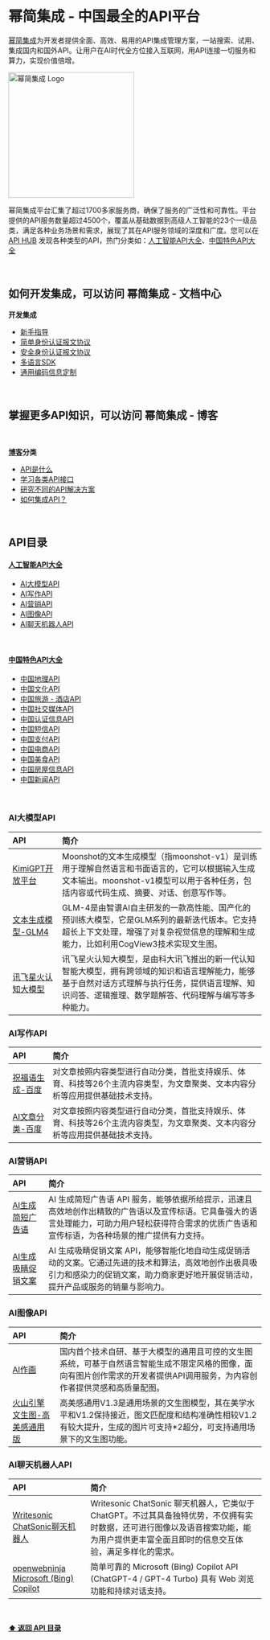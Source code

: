 # 幂简集成 - 中国最全的API平台
[幂简集成](https://www.explinks.com)为开发者提供全面、高效、易用的API集成管理方案，一站搜索、试用、集成国内和国外API。让用户在AI时代全方位接入互联网，用API连接一切服务和算力，实现价值倍增。
<br >

<p>
    <a href="https://www.explinks.com">
        <div>
            <img src="https://github.com/Explinks/API-Resources/blob/main/image.png" width="250" alt="幂简集成 Logo" />
        </div>
    </a>
  </p>

幂简集成平台汇集了超过1700多家服务商，确保了服务的广泛性和可靠性。平台提供的API服务数量超过4500个，覆盖从基础数据到高级人工智能的23个一级品类，满足各种业务场景和需求，展现了其在API服务领域的深度和广度。您可以在 [API HUB](https://www.explinks.com/api) 发现各种类型的API，热门分类如：[人工智能API大全](#ai-api-directory)、[中国特色API大全](#china-api-directory)


<br >

## 如何开发集成，可以访问 幂简集成 - 文档中心

<strong>开发集成</strong>

* [新手指导](welcome.md)
* [简单身份认证报文协议](simple-auth.md)
* [安全身份认证报文协议](security-auth.md)
* [多语言SDK](sdk.md)
* [通用编码信息定制](common-code.md)


<br />

## 掌握更多API知识，可以访问 幂简集成 - 博客

<br >

<strong>[博客](https://www.explinks.com/blog)分类</strong>

* [API是什么](https://www.explinks.com/blog/category/api-concept)
* [学习各类API接口](https://www.explinks.com/blog/category/api-discovery)
* [研究不同的API解决方案](https://www.explinks.com/blog/category/api-solution)
* [如何集成API？](https://www.explinks.com/blog/category/api-integration)

<br />

## API目录


#### [人工智能API大全](https://www.explinks.com/bookmark/ai_api_nav) <a name="ai-api-directory" style="color: blue;"></a>


* [AI大模型API](#AI大模型API)
* [AI写作API](#AI写作API)
* [AI营销API](#AI营销API)
* [AI图像API](#AI图像API)
* [AI聊天机器人API](#AI聊天机器人API)
  

<br >

#### [中国特色API大全](https://www.explinks.com/bookmark/free_api_nav) <a name="china-api-directory" style="color: blue;"></a>


* [中国地理API](#china_geo_api)
* [中国文化API](#china_culture_api)
* [中国旅游 - 酒店API](#china_tourism_api)
* [中国社交媒体API](#china_social_media_api)
* [中国认证信息API](#china_kyc_api)
* [中国短信API](#china_sms_api)
* [中国支付API](#chian_pay_api)
* [中国电商API](#china_ecommerce_api)
* [中国美食API](#china_food_api)
* [中国房屋信息API](#china_real_estate_api)
* [中国新闻API](#china_news_api)

<br >

### AI大模型API
| API | 简介 |
|:---|:---|
| [KimiGPT开放平台](https://apihub.explinks.com/api/scd2024052813171effabb6) | Moonshot的文本生成模型（指moonshot-v1）是训练用于理解自然语言和书面语言的，它可以根据输入生成文本输出。moonshot-v1模型可以用于各种任务，包括内容或代码生成、摘要、对话、创意写作等。|
| [文本生成模型-GLM4](https://apihub.explinks.com/api/ai_model_glm_4) | GLM-4是由智谱AI自主研发的一款高性能、国产化的预训练大模型，它是GLM系列的最新迭代版本。它支持超长上下文处理，增强了对复杂视觉信息的理解和生成能力，比如利用CogView3技术实现文生图。|
| [讯飞星火认知大模型](https://apihub.explinks.com/api/scd20240419689019515653) | 讯飞星火认知大模型，是由科大讯飞推出的新一代认知智能大模型，拥有跨领域的知识和语言理解能力，能够基于自然对话方式理解与执行任务，提供语言理解、知识问答、逻辑推理、数学题解答、代码理解与编写等多种能力。|


### AI写作API
| API | 简介 |
|:---|:---|
| [祝福语生成-百度 ](https://apihub.explinks.com/api/scd2023122535472d70e202) | 对文章按照内容类型进行自动分类，首批支持娱乐、体育、科技等26个主流内容类型，为文章聚类、文本内容分析等应用提供基础技术支持。|
| [AI文章分类-百度 ](https://apihub.explinks.com/api/scd20240409300316e67354) | 对文章按照内容类型进行自动分类，首批支持娱乐、体育、科技等26个主流内容类型，为文章聚类、文本内容分析等应用提供基础技术支持。|


### AI营销API
| API | 简介 |
|:---|:---|
| [ AI生成简短广告语 ](https://apihub.explinks.com/api/ai_short_advertisement_slogan) | AI 生成简短广告语 API 服务，能够依据所给提示，迅速且高效地创作出精致的广告语以及宣传标语。它具备强大的语言处理能力，可助力用户轻松获得符合需求的优质广告语和宣传标语，为各种场景的推广提供有力支持。|
| [AI生成吸睛促销文案 ](https://apihub.explinks.com/api/ai_eye_catching_promotional) | AI 生成吸睛促销文案 API，能够智能化地自动生成促销活动的文案。它通过先进的技术和算法，高效地创作出极具吸引力和感染力的促销文案，助力商家更好地开展促销活动，提升产品或服务的销量与影响力。|


### AI图像API
| API | 简介 |
|:---|:---|
| [AI作画 ](https://apihub.explinks.com/api/scd2024041274211c54ec08) | 国内首个技术自研、基于大模型的通用且可控的文生图系统，可基于自然语言智能生成不限定风格的图像，面向有图片创作需求的开发者提供API调用服务，为内容创作者提供灵感和高质量配图。|
| [火山引擎文生图-高美感通用版 ](https://apihub.explinks.com/api/scd2024042460623aa6b739) | 高美感通用V1.3是通用场景的文生图模型，其在美学水平和V1.2保持接近，图文匹配度和结构准确性相较V1.2有较大提升，生成的图片可支持*2超分，可支持通用场景下的文生图功能。|


### AI聊天机器人API
| API | 简介 |
|:---|:---|
| [Writesonic ChatSonic聊天机器人](https://www.explinks.com/api/scd20240425270209ebce86) |  Writesonic ChatSonic 聊天机器人，它类似于 ChatGPT。不过其具备独特优势，不仅拥有实时数据，还可进行图像以及语音搜索功能，能为用户提供更丰富全面且即时的信息交互体验，满足多样化的需求。|
| [openwebninja Microsoft (Bing) Copilot ](https://www.explinks.com/api/scd20240425154009ebcdf8) | 简单可靠的 Microsoft (Bing) Copilot API (ChatGPT-4 / GPT-4 Turbo) 具有 Web 浏览功能和持续对话支持。|


<br >

**[⬆ 返回 API 目录](#API目录)**

